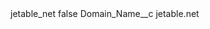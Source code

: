 <?xml version="1.0" encoding="UTF-8"?>
<CustomMetadata xmlns="http://soap.sforce.com/2006/04/metadata" xmlns:xsi="http://www.w3.org/2001/XMLSchema-instance" xmlns:xsd="http://www.w3.org/2001/XMLSchema">
    <label>jetable_net</label>
    <protected>false</protected>
    <values>
        <field>Domain_Name__c</field>
        <value xsi:type="xsd:string">jetable.net</value>
    </values>
</CustomMetadata>
